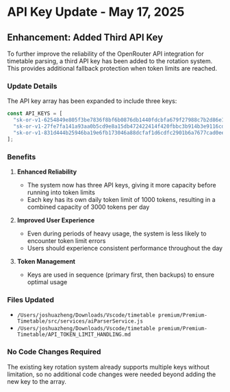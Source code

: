 # API Key Update - May 17, 2025

## Enhancement: Added Third API Key

To further improve the reliability of the OpenRouter API integration for timetable parsing, a third API key has been added to the rotation system. This provides additional fallback protection when token limits are reached.

### Update Details

The API key array has been expanded to include three keys:

```javascript
const API_KEYS = [
  "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", // Primary key
  "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", // Second backup key 
  "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"  // Third backup key
];
```

### Benefits

1. **Enhanced Reliability**
   - The system now has three API keys, giving it more capacity before running into token limits
   - Each key has its own daily token limit of 1000 tokens, resulting in a combined capacity of 3000 tokens per day

2. **Improved User Experience**
   - Even during periods of heavy usage, the system is less likely to encounter token limit errors
   - Users should experience consistent performance throughout the day

3. **Token Management**
   - Keys are used in sequence (primary first, then backups) to ensure optimal usage

### Files Updated

- `/Users/joshuazheng/Downloads/Vscode/timetable premium/Premium-Timetable/src/services/aiParserService.js`
- `/Users/joshuazheng/Downloads/Vscode/timetable premium/Premium-Timetable/API_TOKEN_LIMIT_HANDLING.md`

### No Code Changes Required

The existing key rotation system already supports multiple keys without limitation, so no additional code changes were needed beyond adding the new key to the array.
